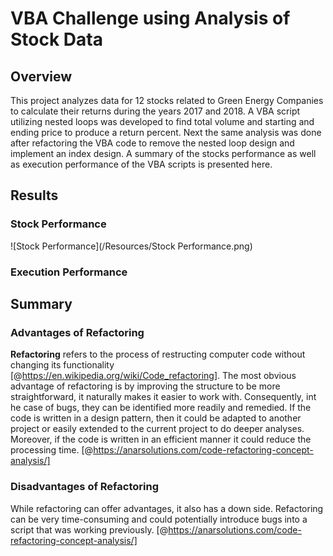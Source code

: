 # VBA Challenge using Analysis of Stock Data

## Overview

This project analyzes data for 12 stocks related to Green Energy Companies to calculate their returns during the years 2017 and 2018. A VBA script utilizing nested loops was developed to find total volume and starting and ending price to produce a return percent. Next the same analysis was done after refactoring the VBA code to remove the nested loop design and implement an index design. A summary of the stocks performance as well as execution performance of the VBA scripts is presented here.

## Results


### Stock Performance

![Stock Performance](/Resources/Stock Performance.png)


### Execution Performance

## Summary


### Advantages of Refactoring

**Refactoring** refers to the process of restructing computer code without changing its functionality [@https://en.wikipedia.org/wiki/Code_refactoring]. The most obvious advantage of refactoring is by improving the structure to be more straightforward, it naturally makes it easier to work with. Consequently, int he case of bugs, they can be identified more readily and remedied. If the code is written in a design pattern, then it could be adapted to another project or easily extended to the current project to do deeper analyses. Moreover, if the code is written in an efficient manner it could reduce the processing time. [@https://anarsolutions.com/code-refactoring-concept-analysis/]

### Disadvantages of Refactoring

While refactoring can offer advantages, it also has a down side. Refactoring can be very time-consuming and could potentially introduce bugs into a script that was working previously. [@https://anarsolutions.com/code-refactoring-concept-analysis/]
